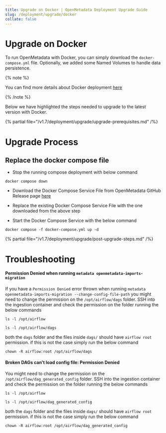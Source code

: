 ```yaml
---
title: Upgrade on Docker | OpenMetadata Deployment Upgrade Guide
slug: /deployment/upgrade/docker
collate: false
---
```


# Upgrade on Docker

To run OpenMetadata with Docker, you can simply download the `docker-compose.yml` file. Optionally, we added some
Named Volumes to handle data persistence.

{% note %}

You can find more details about Docker deployment [here](/deployment/docker)

{% /note %}

Below we have highlighted the steps needed to upgrade to the latest version with Docker.

{% partial file="/v1.7/deployment/upgrade/upgrade-prerequisites.md" /%}

# Upgrade Process

## Replace the docker compose file

- Stop the running compose deployment with below command 
```
docker compose down
```
- Download the Docker Compose Service File from OpenMetadata GitHub Release page [here](https://github.com/open-metadata/OpenMetadata/releases/latest)
- Replace the existing Docker Compose Service File with the one downloaded from the above step

- Start the Docker Compose Service with the below command
```
docker compose -f docker-compose.yml up -d
```

{% partial file="/v1.7/deployment/upgrade/post-upgrade-steps.md" /%}

# Troubleshooting

#### Permission Denied when running  ```metadata openmetadata-imports-migration```
If you have a `Permission Denied` error thrown when running ```metadata openmetadata-imports-migration --change-config-file-path``` you might need to change the permission on the `/opt/airflow/dags` folder. SSH into the ingestion container and check the permission on the folder running the below commands
```
ls -l /opt/airflow
```
```
ls -l /opt/airflow/dags
```
both the `dags` folder and the files inside `dags/` should have `airflow root` permission. if this is not the case simply run the below command
```
chown -R airflow:root /opt/airflow/dags
```

#### Broken DAGs can't load config file: Permission Denied
You might need to change the permission on the `/opt/airflow/dag_generated_config` folder. SSH into the ingestion container and check the permission on the folder running the below commands
```
ls -l /opt/airflow
```
```
ls -l /opt/airflow/dag_generated_config
```
both the `dags` folder and the files inside `dags/` should have `airflow root` permission. if this is not the case simply run the below command
```
chown -R airflow:root /opt/airflow/dag_generated_config
```

